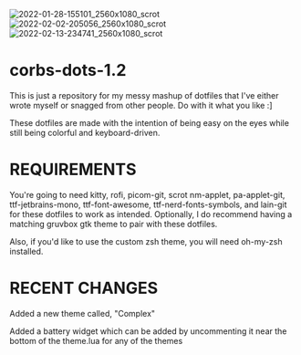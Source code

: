 ![2022-01-28-155101_2560x1080_scrot](https://user-images.githubusercontent.com/98620032/151626838-48b43f48-6210-443a-b71f-83107b188fdf.png)
![2022-02-02-205056_2560x1080_scrot](https://user-images.githubusercontent.com/98620032/152274940-f2c1de88-5fe1-4c1c-8363-2fe6a3d49f66.png)
![2022-02-13-234741_2560x1080_scrot](https://user-images.githubusercontent.com/98620032/153807888-bf5b575f-54c2-4c60-a07d-471cd196e922.png)

# corbs-dots-1.2
This is just a repository for my messy mashup of dotfiles that I've either wrote myself or snagged from other people. Do with it what you like :]

These dotfiles are made with the intention of being easy on the eyes while still being colorful and keyboard-driven.

# REQUIREMENTS
You're going to need kitty, rofi, picom-git, scrot nm-applet, pa-applet-git, ttf-jetbrains-mono, ttf-font-awesome, ttf-nerd-fonts-symbols, and lain-git for these dotfiles to work as intended.
Optionally, I do recommend having a matching gruvbox gtk theme to pair with these dotfiles.

Also, if you'd like to use the custom zsh theme, you will need oh-my-zsh installed.

# RECENT CHANGES
Added a new theme called, "Complex" 

Added a battery widget which can be added by uncommenting it near the bottom of the theme.lua for any of the themes
